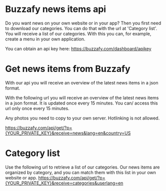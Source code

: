 # Buzzafy news items api

Do you want news on your own website or in your app? Then you first need to download our categories. You can do that with the url at 'Category list'. You will receive a list of our categories. With this you can, for example, create a menu in your own application.

You can obtain an api key here: https://buzzafy.com/dashboard/apikey

# Get news items from Buzzafy
With our api you will receive an overview of the latest news items in a json format.

With the following url you will receive an overview of the latest news items in a json format. It is updated once every 15 minutes. You can/ access this url only once every 15 minutes.

Any photos you need to copy to your own server. Hotlinking is not allowed.

https://buzzafy.com/api/get/?p={YOUR_PRIVATE_KEY}&receive=news&lang=en&country=US


# Category list


Use the following url to retrieve a list of our categories. Our news items are organized by category, and you can match them with this list in your own website or app.
https://buzzafy.com/api/get/?p={YOUR_PRIVATE_KEY}&receive=categories&userlang=en
